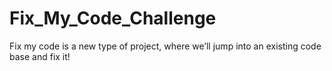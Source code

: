# Fix_My_Code_Challenge

Fix my code is a new type of project, where we’ll jump into an existing code base and fix it! 
